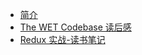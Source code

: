 - [简介](./index)
- [The WET Codebase 读后感](./notes/The-WET-Codebase)
- [Redux 实战-读书笔记](./notes/Redux实战-读书笔记)
